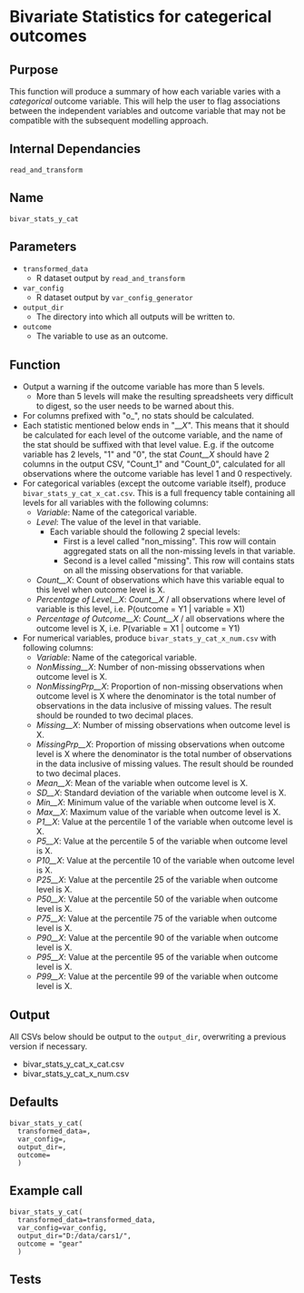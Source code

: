 # Bivariate Statistics for categerical outcomes

## Purpose
This function will produce a summary of how each variable varies with a _categorical_ outcome variable. This will help the user to flag associations between the independent variables and outcome variable that may not be compatible with the subsequent modelling approach.

## Internal Dependancies
`read_and_transform`

## Name
`bivar_stats_y_cat`

## Parameters
* `transformed_data`
  * R dataset output by `read_and_transform`
* `var_config`
  * R dataset output by `var_config_generator`
* `output_dir`
  * The directory into which all outputs will be written to.
* `outcome`
  * The variable to use as an outcome.

## Function
* Output a warning if the outcome variable has more than 5 levels.
  * More than 5 levels will make the resulting spreadsheets very difficult to digest, so the user needs to be warned about this.
* For columns prefixed with "o_", no stats should be calculated.
* Each statistic mentioned below ends in "_\__X_". This means that it should be calculated for each level of the outcome variable, and the name of the stat should be suffixed with that level value. E.g. if the outcome variable has 2 levels, "1" and "0", the stat _Count__X_ should have 2 columns in the output CSV, "Count_1" and "Count_0", calculated for all observations where the outcome variable has level 1 and 0 respectively.
* For categorical variables (except the outcome variable itself), produce `bivar_stats_y_cat_x_cat.csv`. This is a full frequency table containing all levels for all variables with the following columns:
  * _Variable_: Name of the categorical variable.
  * _Level_: The value of the level in that variable.
    * Each variable should the following 2 special levels:
      * First is a level called "non_missing". This row will contain aggregated stats on all the non-missing levels in that variable.
      * Second is a level called "missing". This row will contains stats on all the missing observations for that variable.
  * _Count__X_: Count of observations which have this variable equal to this level when outcome level is X.
  * _Percentage of Level__X_: _Count__X_ / all observations where level of variable is this level, i.e. P(outcome = Y1 | variable = X1)
  * _Percentage of Outcome__X_: _Count__X_ / all observations where the outcome level is X, i.e. P(variable = X1 | outcome = Y1)
* For numerical variables, produce `bivar_stats_y_cat_x_num.csv` with following columns:
  * _Variable_: Name of the categorical variable.
  * _NonMissing__X_: Number of non-missing obsservations when outcome level is X.
  * _NonMissingPrp__X_: Proportion of non-missing observations when outcome level is X where the denominator is the total number of observations in the data inclusive of missing values. The result should be rounded to two decimal places.
  * _Missing__X_: Number of missing observations when outcome level is X.
  * _MissingPrp__X_: Proportion of missing observations when outcome level is X where the denominator is the total number of observations in the data inclusive of missing values. The result should be rounded to two decimal places.
  * _Mean__X_: Mean of the variable when outcome level is X.
  * _SD__X_: Standard deviation of the variable when outcome level is X.
  * _Min__X_: Minimum value of the variable when outcome level is X.
  * _Max__X_: Maximum value of the variable when outcome level is X.
  * _P1__X_: Value at the percentile 1 of the variable when outcome level is X.
  * _P5__X_: Value at the percentile 5 of the variable when outcome level is X.
  * _P10__X_: Value at the percentile 10 of the variable when outcome level is X.
  * _P25__X_: Value at the percentile 25 of the variable when outcome level is X.
  * _P50__X_: Value at the percentile 50 of the variable when outcome level is X.
  * _P75__X_: Value at the percentile 75 of the variable when outcome level is X.
  * _P90__X_: Value at the percentile 90 of the variable when outcome level is X.
  * _P95__X_: Value at the percentile 95 of the variable when outcome level is X.
  * _P99__X_: Value at the percentile 99 of the variable when outcome level is X.

## Output
All CSVs below should be output to the `output_dir`, overwriting a previous version if necessary.
* bivar_stats_y_cat_x_cat.csv
* bivar_stats_y_cat_x_num.csv

## Defaults
```
bivar_stats_y_cat(
  transformed_data=,
  var_config=,
  output_dir=,
  outcome=
  )  
```

## Example call
```
bivar_stats_y_cat(
  transformed_data=transformed_data,
  var_config=var_config,
  output_dir="D:/data/cars1/",
  outcome = "gear"
  )  
```

## Tests
